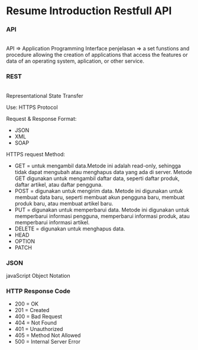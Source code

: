 # Resume Introduction Restfull API

### API

<br/>
API => Application Programming Interface
penjelasan => a set funstions and procedure allowing the creation of applications that access the features or data of an operating system, aplication, or other service.
<br/>

### REST

<br>
Representational State Transfer 
<br>

Use: HTTPS Protocol
<br>

Request & Response Format:

- JSON
- XML
- SOAP
  <br>

HTTPS request Method:

- GET = untuk mengambil data.Metode ini adalah read-only, sehingga tidak dapat mengubah atau menghapus data yang ada di server. Metode GET digunakan untuk mengambil daftar data, seperti daftar produk, daftar artikel, atau daftar pengguna.
- POST = digunakan untuk mengirim data. Metode ini digunakan untuk membuat data baru, seperti membuat akun pengguna baru, membuat produk baru, atau membuat artikel baru.
- PUT = digunakan untuk memperbarui data. Metode ini digunakan untuk memperbarui informasi pengguna, memperbarui informasi produk, atau memperbarui informasi artikel.
- DELETE = digunakan untuk menghapus data.
- HEAD
- OPTION
- PATCH

### JSON

javaScript Object Notation

### HTTP Response Code

- 200 = OK
- 201 = Created
- 400 = Bad Request
- 404 = Not Found
- 401 = Unauthorized
- 405 = Method Not Allowed
- 500 = Internal Server Error
